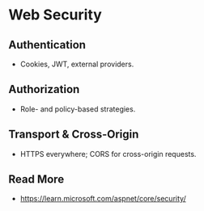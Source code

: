 # Web Security

## Authentication
- Cookies, JWT, external providers.

## Authorization
- Role- and policy-based strategies.

## Transport & Cross-Origin
- HTTPS everywhere; CORS for cross-origin requests.

## Read More
- https://learn.microsoft.com/aspnet/core/security/
